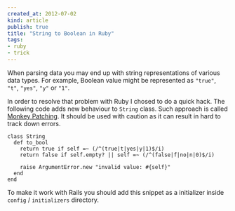 ```yaml
---
created_at: 2012-07-02
kind: article
publish: true
title: "String to Boolean in Ruby"
tags:
- ruby
- trick
---
```


When parsing data you may end up with string representations of various
data types. For example, Boolean value might be represented as `"true"`,
`"t"`, `"yes"`, `"y"` or `"1"`.

In order to resolve that problem with Ruby I chosed to do a quick hack. The following
code adds new behaviour to `String` class. Such approach is called
[Monkey Patching](http://en.wikipedia.org/wiki/Monkey_patch). It should be used
with caution as it can result in hard to track down errors.

``` lang:ruby
class String
  def to_bool
    return true if self =~ (/^(true|t|yes|y|1)$/i)
    return false if self.empty? || self =~ (/^(false|f|no|n|0)$/i)

    raise ArgumentError.new "invalid value: #{self}"
  end
end
```

To make it work with Rails you should add this snippet as a initializer inside
`config` / `initializers` directory.
